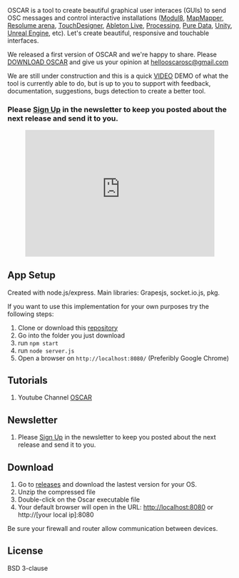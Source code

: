 OSCAR is a tool to create beautiful graphical user interaces (GUIs) to send OSC messages and control interactive installations ([Modul8](https://www.garagecube.com/modul8/), [MapMapper](https://madmapper.com/), [Resolume arena](https://resolume.com/), [TouchDesigner](https://derivative.ca/), [Ableton Live](https://www.ableton.com/), [Processing](https://processing.org/), [Pure Data](https://puredata.info/), [Unity](https://unity.com/), [Unreal Engine](https://www.unrealengine.com/en-US/), etc).
Let's create beautiful, responsive and touchable interfaces.

We released a first version of OSCAR and we're happy to share. Please [DOWNLOAD OSCAR](https://github.com/trafalmejo/OSCAR/releases) and give us your opinion at [hellooscarosc@gmail.com](mailto:hellooscarosc@gmail.com)

We are still under construction and this is a quick <a href="https://www.youtube.com/watch?v=ZcW8zBWRLf0" target="_blank">VIDEO</a> DEMO of what the tool is currently able to do, but is up to you to support with feedback, documentation, suggestions, bugs detection to create a better tool.

### Please [Sign Up](https://forms.gle/1pGiDJDh3jur8Tq68) in the newsletter to keep you posted about the next release and send it to you.

<figure class="video_container" style="position:relative;padding-top:56.25%;">
  <iframe src="https://www.youtube.com/embed/videoseries?list=PLScMjUz4HRHxxDL2OYcNCMCsD-srohkIW" width="100%" frameborder="0" allow="accelerometer; autoplay; encrypted-media; gyroscope; picture-in-picture" allowfullscreen="true" style="position:absolute;top:0;left:0;width:100%;height:100%;"> 
  </iframe>
</figure>

## App Setup

Created with node.js/express. Main libraries: Grapesjs, socket.io.js, pkg.

If you want to use this implementation for your own purposes try the following steps:

  1. Clone or download this [repository](https://github.com/trafalmejo/OSCAR/)
  2. Go into the folder you just download
  3. run `npm start`
  4. run `node server.js`
  5. Open a browser on `http://localhost:8080/` (Preferibly Google Chrome)

## Tutorials

  1. Youtube Channel [OSCAR](https://www.youtube.com/channel/UCyIxOoajn_4Nj8Mjz2k-3qA)

## Newsletter

  1. Please [Sign Up](https://forms.gle/1pGiDJDh3jur8Tq68) in the newsletter to keep you posted about the next release and send it to you.

## Download

  1. Go to [releases](https://github.com/trafalmejo/OSCAR/releases) and download the lastest version for your OS.
  2. Unzip the compressed file
  3. Double-click on the Oscar executable file
  4. Your default browser will open in the URL: [http://localhost:8080](http://localhost:8080) or http://[your local ip]:8080

Be sure your firewall and router allow communication between devices.

## License

BSD 3-clause